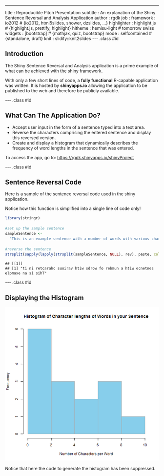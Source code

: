 ---
title       : Reproducible Pitch Presentation
subtitle    : An explanation of the Shiny Sentence Reversal and Analysis Application
author      : rgdk
job         : 
framework   : io2012        # {io2012, html5slides, shower, dzslides, ...}
highlighter : highlight.js  # {highlight.js, prettify, highlight}
hitheme     : hemisu-light      # tomorrow swiss
widgets     : [bootstrap]            # {mathjax, quiz, bootstrap}
mode        : selfcontained # {standalone, draft}
knit        : slidify::knit2slides
--- .class #id 

## Introduction 


The Shiny Sentence Reversal and Analysis application is a prime example of what can be achieved with the shiny framework.

With only a few short lines of code, a **fully functional** R-capable application was written. It is hosted by **shinyapps.io** allowing the application to be published to the web and therefore be publicly available.

--- .class #id 

## What Can The Application Do?


* Accept user input in the form of a sentence typed into a text area.
* Reverse the characters comprising the entered sentence and display this reversed version.
* Create and display a histogram that dynamically describes the frequency of word lengths in the sentence that was entered.


To access the app, go to: https://rgdk.shinyapps.io/shinyProject

--- .class #id 

## Sentence Reversal Code

Here is a sample of the sentence reversal code used in the shiny application. 

Notice how this function is simplified into a single line of code only!


```r
library(stringr)

#set up the sample sentence
sampleSentence <- 
  "This is an example sentence with a number of words with various character in it"

#reverse the sentence
strsplit(sapply(lapply(strsplit(sampleSentence, NULL), rev), paste, collapse=""),'\n')
```

```
## [[1]]
## [1] "ti ni retcarahc suoirav htiw sdrow fo rebmun a htiw ecnetnes elpmaxe na si sihT"
```

--- .class #id 

## Displaying the Histogram

![plot of chunk unnamed-chunk-2](assets/fig/unnamed-chunk-2-1.png) 

Notice that here the code to generate the histogram has been suppressed.

